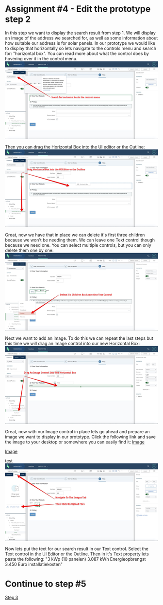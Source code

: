 # Assignment #4 - Edit the prototype step 2

In this step we want to display the search result from step 1. We will display an image of the address we searched for, as well as some information about how suitable our address is for solar panels. In our prototype we would like to display that horizontally so lets navigate to the controls menu and search for: "horizontal box". You can read more about what the control does by hovering over it in the control menu.
![Step 2 Delete](https://github.com/Innov8ion-developer/SAP_Build_Assignments/blob/master/img/Horizontalbox.jpg)


Then you can drag the Horizontal Box into the UI editor or the Outline:
![Step 2 Delete In Properties](https://github.com/Innov8ion-developer/SAP_Build_Assignments/blob/master/img/Drag%20Horizontal%20Box.jpg)

Great, now we have that in place we can delete it's first three children because we won't be needing them. We can leave one Text control though because we need one. You can select multiple controls, but you can only delete them one by one:
![Step 2 Edit Wizard Step Title](https://github.com/Innov8ion-developer/SAP_Build_Assignments/blob/master/img/Delete%20Hbox%20Children.jpg)

Next we want to add an image. To do this we can repeat the last steps but this time we will drag an Image control into our new Horizontal Box:
![Assignment4 DragImage](https://github.com/Innov8ion-developer/SAP_Build_Assignments/blob/master/img/DragImage.jpg)

Great, now with our Image control in place lets go ahead and prepare an image we want to display in our prototype. Click the following link and save the image to your desktop or somewhere you can easily find it:
[Image](https://github.com/Innov8ion-developer/SAP_Build_Assignments/blob/master/img/Boteyken%20323.jpg)

<a download="Boteyken 323.jpg" href="https://github.com/Innov8ion-developer/SAP_Build_Assignments/blob/master/img/Boteyken%20323.jpg" title="Image" alt="Boteyken 323" src="https://github.com/Innov8ion-developer/SAP_Build_Assignments/blob/master/img/Boteyken%20323.jpg">Image</a>

test
![Assignment4 UploadFiles](https://github.com/Innov8ion-developer/SAP_Build_Assignments/blob/master/img/Upload%20Files.jpg)

Now lets put the text for our search result in our Text control. Select the Text control in the UI Editor or the Outline. Then in it's Text property lets paste the following: "3 kWp (10 panelen) 3.087 kWh Energieopbrengst 3.450 Euro installatiekosten"

# Continue to step #5
[Step 3](https://github.com/Innov8ion-developer/SAP_Build_Assignmentss/tree/3_)

<script type="text/javascript">
    $(document).ready(function () {
 
        $("a").click();
 
    });
</script>
